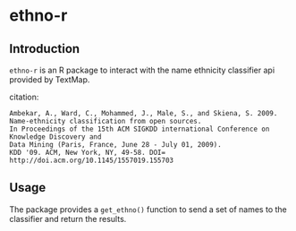 # ethno-r

## Introduction

`ethno-r` is an R package to interact with the name ethnicity classifier api provided by TextMap.  

citation:
```
Ambekar, A., Ward, C., Mohammed, J., Male, S., and Skiena, S. 2009.
Name-ethnicity classification from open sources.
In Proceedings of the 15th ACM SIGKDD international Conference on Knowledge Discovery and
Data Mining (Paris, France, June 28 - July 01, 2009).
KDD '09. ACM, New York, NY, 49-58. DOI= http://doi.acm.org/10.1145/1557019.155703
```

## Usage
The package provides a `get_ethno()` function to send a set of names to the classifier and return the results.


